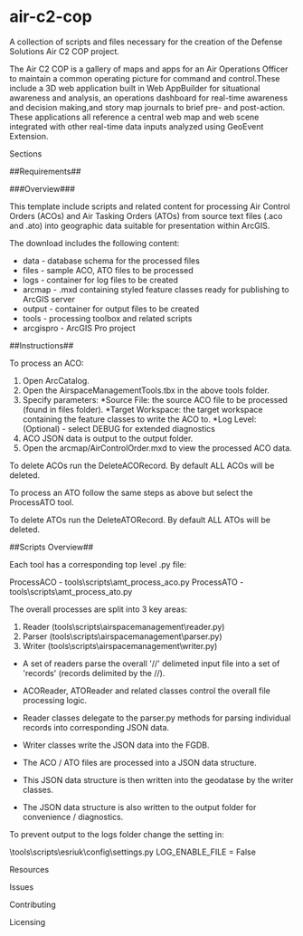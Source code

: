 # air-c2-cop
A collection of scripts and files necessary for the creation of the Defense Solutions Air C2 COP project.

The Air C2 COP is a gallery of maps and apps for an Air Operations Officer to maintain a common operating picture for command and control.These include a 3D web application built in Web AppBuilder for situational awareness and analysis, an operations dashboard for real-time awareness and decision making,and story map journals to brief pre- and post-action. These applications all reference a central web map and web scene integrated with other real-time data inputs analyzed using GeoEvent Extension.

Sections

##Requirements##

###Overview###

This template include scripts and related content for processing Air Control Orders (ACOs) and Air Tasking Orders (ATOs) from source text files (.aco and .ato) into geographic data suitable for presentation within ArcGIS.

The download includes the following content:

* data      - database schema for the processed files
* files     - sample ACO, ATO files to be processed
* logs      - container for log files to be created
* arcmap    - .mxd containing styled feature classes ready for publishing to ArcGIS server
* output    - container for output files to be created
* tools     - processing toolbox and related scripts
* arcgispro - ArcGIS Pro project

##Instructions##

To process an ACO:

1. Open ArcCatalog.
2. Open the AirspaceManagementTools.tbx in the above tools folder.
3. Specify parameters:
*Source File: the source ACO file to be processed (found in files folder).
*Target Workspace: the target workspace containing the feature classes to write the ACO to.
*Log Level: (Optional) - select DEBUG for extended diagnostics
4. ACO JSON data is output to the output folder.
5. Open the arcmap/AirControlOrder.mxd to view the processed ACO data.

To delete ACOs run the DeleteACORecord.  By default ALL ACOs will be deleted.

To process an ATO follow the same steps as above but select the ProcessATO tool.

To delete ATOs run the DeleteATORecord.  By default ALL ATOs will be deleted.

##Scripts Overview##

Each tool has a corresponding top level .py file:

ProcessACO - tools\scripts\amt_process_aco.py
ProcessATO - tools\scripts\amt_process_ato.py

The overall processes are split into 3 key areas:

1. Reader (tools\scripts\airspacemanagement\reader.py)
2. Parser (tools\scripts\airspacemanagement\parser.py)
3. Writer (tools\scripts\airspacemanagement\writer.py)

* A set of readers parse the overall '//' delimeted input file into a set of 'records' (records delimited by the //).
* ACOReader, ATOReader and related classes control the overall file processing logic.
* Reader classes delegate to the parser.py methods for parsing individual records into corresponding JSON data.
* Writer classes write the JSON data into the FGDB.

* The ACO / ATO files are processed into a JSON data structure.
* This JSON data structure is then written into the geodatase by the writer classes.
* The JSON data structure is also written to the output folder for convenience / diagnostics.

To prevent output to the logs folder change the setting in:

\tools\scripts\esriuk\config\settings.py   LOG_ENABLE_FILE = False

Resources

Issues

Contributing

Licensing
